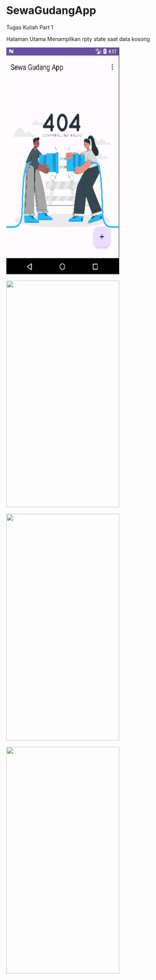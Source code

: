 # SewaGudangApp
 Tugas Kuliah Part 1

 Halaman Utama Menampilkan rpty state saat data kosong

 <img src="https://github.com/aminubilhuda/SewaGudangApp/blob/main/halaman%201.jpg" width="300" height="600" /> <br>

 <img src="" width="300" height="600" /> <br>

 <img src="" width="300" height="600" /> <br>

 <img src="" width="300" height="600" /> <br>

